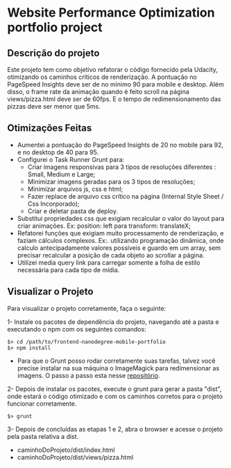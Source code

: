 
# Website Performance Optimization portfolio project

Descrição do projeto
--------------
Este projeto tem como objetivo refatorar o código fornecido pela Udacity, otimizando os caminhos críticos de renderização. A pontuação no PageSpeed Insights deve ser de no mínimo 90 para mobile e desktop. Além disso, o frame rate da animação quando é feito scroll na página views/pizza.html deve ser
de 60fps. E o tempo de redimensionamento das pizzas deve ser menor que 5ms.

## Otimizações Feitas
* Aumentei a pontuação do PageSpeed Insights de 20 no mobile para 92, e no desktop de 40 para 95.
* Configurei o Task Runner Grunt para:
  * Criar imagens responsivas para 3 tipos de resoluções diferentes : Small, Medium e Large;
  * Minimizar imagens geradas para os 3 tipos de resoluções;
  * Minimizar arquivos js, css e html;
  * Fazer replace de arquivo css crítico na página (Internal Style Sheet / Css Incorporado);
  * Criar e deletar pasta de deploy.
* Substitui propriedades css que exigiam recalcular o valor do layout para criar animações. Ex:  position: left para transform: translateX;
* Refatorei funções que exigiam muito processamento de renderização, e faziam cálculos complexos. Ex:. utilizando programação dinâmica, onde calculo antecipadamente valores possíveis e guardo em um array, sem precisar recalcular a posição de cada objeto ao scrollar a página.
* Utilizei media query link para carregar somente a folha de estilo necessária para cada tipo de mídia.


## Visualizar o Projeto

Para visualizar o projeto corretamente, faça o seguinte:

1- Instale os pacotes de dependência do projeto, navegando até a pasta e executando o npm com os seguintes comandos:

```
$> cd /path/to/frontend-nanodegree-mobile-portfolio
$> npm install
```

  * Para que o Grunt posso rodar corretamente suas tarefas, talvez você precise instalar na sua máquina o ImageMagick para redimensionar as imagens. O passo a passo esta nesse [repositório](https://github.com/andismith/grunt-responsive-images).

2- Depois de instalar os pacotes, execute o grunt para gerar a pasta "dist",
onde estará o código otimizado e com os caminhos corretos para o projeto funcionar corretamente.

  ``
  $> grunt
  ``

3-  Depois de concluídas as etapas 1 e 2, abra o browser e acesse o projeto pela pasta relativa a dist.

  * caminhoDoProjeto/dist/index.html
  * caminhoDoProjeto/dist/views/pizza.html
